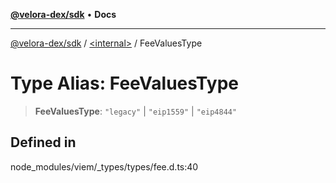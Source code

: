 [**@velora-dex/sdk**](../../README.md) • **Docs**

***

[@velora-dex/sdk](../../globals.md) / [\<internal\>](../README.md) / FeeValuesType

# Type Alias: FeeValuesType

> **FeeValuesType**: `"legacy"` \| `"eip1559"` \| `"eip4844"`

## Defined in

node\_modules/viem/\_types/types/fee.d.ts:40

